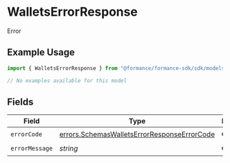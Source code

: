 # WalletsErrorResponse

Error

## Example Usage

```typescript
import { WalletsErrorResponse } from "@formance/formance-sdk/sdk/models/errors";

// No examples available for this model
```

## Fields

| Field                                                                                                             | Type                                                                                                              | Required                                                                                                          | Description                                                                                                       |
| ----------------------------------------------------------------------------------------------------------------- | ----------------------------------------------------------------------------------------------------------------- | ----------------------------------------------------------------------------------------------------------------- | ----------------------------------------------------------------------------------------------------------------- |
| `errorCode`                                                                                                       | [errors.SchemasWalletsErrorResponseErrorCode](../../../sdk/models/errors/schemaswalletserrorresponseerrorcode.md) | :heavy_check_mark:                                                                                                | N/A                                                                                                               |
| `errorMessage`                                                                                                    | *string*                                                                                                          | :heavy_check_mark:                                                                                                | N/A                                                                                                               |